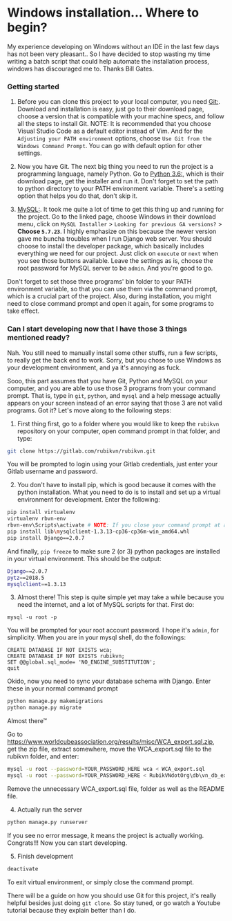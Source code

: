 # Windows installation... Where to begin?

My experience developing on Windows without an IDE in the last few days has not been very pleasant.. So I have decided to stop wasting my time writing a batch script that could help automate the installation process, windows has discouraged me to. Thanks Bill Gates.

### Getting started

1. Before you can clone this project to your local computer, you need [Git:](https://git-scm.com/). Download and installation is easy, just go to their download page, choose a version that is compatible with your machine specs, and follow all the steps to install Git. NOTE: It is recommended that you choose Visual Studio Code as a default editor instead of Vim. And for the `Adjusting your PATH environment` options, choose `Use Git from the Windows Command Prompt`. You can go with default option for other settings.

2. Now you have Git. The next big thing you need to run the project is a programming language, namely Python. Go to [Python 3.6:](https://www.python.org/downloads/), which is their download page, get the installer and run it. Don't forget to set the path to python directory to your PATH environment variable. There's a setting option that helps you do that, don't skip it.

3. [MySQL:](https://www.mysql.com/downloads/). It took me quite a lot of time to get this thing up and running for the project. Go to the linked page, choose Windows in their download menu, click on `MySQL Installer` > `Looking for previous GA versions?` > **Choose `5.7.23`**. I highly emphasize on this because the newer version gave me buncha troubles when I run Django web server. You should choose to install the developer package, which basically includes everything we need for our project. Just click on `execute` or `next` when you see those buttons available. Leave the settings as is, choose the root password for MySQL server to be `admin`. And you're good to go.

Don't forget to set those three programs' bin folder to your PATH environment variable, so that you can use them via the command prompt, which is a crucial part of the project. Also, during installation, you might need to close command prompt and open it again, for some programs to take effect.

### Can I start developing now that I have those 3 things mentioned ready?

Nah. You still need to manually install some other stuffs, run a few scripts, to really get the back end to work. Sorry, but you chose to use Windows as your development environment, and ya it's annoying as fuck.

Sooo, this part assumes that you have Git, Python and MySQL on your computer, and you are able to use those 3 programs from your command prompt. That is, type in `git`, `python`, and `mysql` and a help message actually appears on your screen instead of an error saying that those 3 are not valid programs. Got it? Let's move along to the following steps:

1. First thing first, go to a folder where you would like to keep the `rubikvn` repository on your computer, open command prompt in that folder, and type:

```bash
git clone https://gitlab.com/rubikvn/rubikvn.git
```

You will be prompted to login using your Gitlab credentials, just enter your Gitlab username and password.

2. You don't have to install pip, which is good because it comes with the python installation. What you need to do is to install and set up a virtual environment for development. Enter the following:

```bash
pip install virtualenv
virtualenv rbvn-env
rbvn-env\Scripts\activate # NOTE: If you close your command prompt at any step from now on, you need to activate this script again.
pip install lib\mysqlclient-1.3.13-cp36-cp36m-win_amd64.whl
pip install Django==2.0.7
```

And finally, `pip freeze` to make sure 2 (or 3) python packages are installed in your virtual environment. This should be the output:

```bash
Django==2.0.7
pytz==2018.5
mysqlclient==1.3.13
```

3. Almost there! This step is quite simple yet may take a while because you need the internet, and a lot of MySQL scripts for that. First do:

```
mysql -u root -p
```

You will be prompted for your root account password. I hope it's `admin`, for simplicity. When you are in your mysql shell, do the followings:

```mysql
CREATE DATABASE IF NOT EXISTS wca;
CREATE DATABASE IF NOT EXISTS rubikvn;
SET @@global.sql_mode= 'NO_ENGINE_SUBSTITUTION';
quit
```

Okido, now you need to sync your database schema with Django. Enter these in your normal command prompt

```bash
python manage.py makemigrations
python manage.py migrate
```

Almost there™

Go to https://www.worldcubeassociation.org/results/misc/WCA_export.sql.zip, get the zip file, extract somewhere, move the WCA_export.sql file to the rubikvn folder, and enter:

```bash
mysql -u root --password=YOUR_PASSWORD_HERE wca < WCA_export.sql
mysql -u root --password=YOUR_PASSWORD_HERE < RubikVNdotOrg\db\vn_db_export.sql
```

Remove the unnecessary WCA_export.sql file, folder as well as the README file.

4. Actually run the server

```bash
python manage.py runserver
```

If you see no error message, it means the project is actually working. Congrats!!! Now you can start developing.

5. Finish development

```bash
deactivate
```

To exit virtual environment, or simply close the command prompt.

There will be a guide on how you should use Git for this project, it's really helpful besides just doing `git clone`. So stay tuned, or go watch a Youtube tutorial because they explain better than I do.
